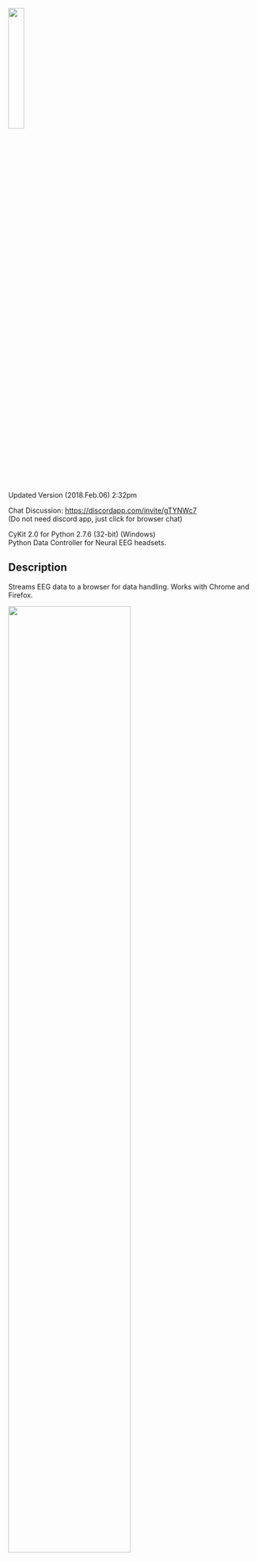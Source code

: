 <img src="https://github.com/CymatiCorp/CyKITv2/blob/gitImages/git-Images/CyKITv2.png" width=25% height=25% ><br>
Updated Version (2018.Feb.06) 2:32pm


Chat Discussion:
https://discordapp.com/invite/gTYNWc7 <br>
(Do not need discord app, just click for browser chat)

CyKit 2.0 for Python 2.7.6 (32-bit) (Windows) <br>
Python Data Controller for Neural EEG headsets.

Description
-----------
Streams EEG data to a browser for data handling.
Works with Chrome and Firefox.

<img src="https://github.com/CymatiCorp/CyKITv2/blob/gitImages/git-Images/CyKITpreview.png" width=70% height=70% ><br><br>

Requirements
------------
* Windows
* Python 2.7.6
* 32-bit version of Python

```
pycrypto 2.6.1 (32-bit) and pywinusb 0.4.1 are now included into this repository.
(No installation necessary. Simply extract this repository to a folder and run.
see below for usage details.)
```


Usage
-----

<img src="https://github.com/CymatiCorp/CyKITv2/blob/gitImages/git-Images/helpFile.png" width=70% height=70% ><br>

```
example 1.
python.exe CyKITv2.py 127.0.0.1 18675 2

example 2.
python.exe CyKITv2.py 127.0.0.1 15309 4 info

example 3.
activate py27_32 && python.exe "CyKITv2.py" localhost 18000 5 info+nocounter+format-0+generic+noheader
```

* Open a browser. (Firefox/Chrome)
* Open Web Document in project: /Web/CyKITv2.html
* Enter localhost and listen port used to run CyKITv2.py
* Press "Connect"


Optional Flags
--------------
<img src="https://github.com/CymatiCorp/CyKITv2/blob/gitImages/git-Images/help1.png" width=40% height=40% ><br>
'confirm' flag enabled, lets you manually confirm what device to use.

<img src="https://github.com/CymatiCorp/CyKITv2/blob/gitImages/git-Images/help2.png" width=70% height=70% ><br>
'info' flag enabled. View additional product information about your
usb devices.

<img src="https://github.com/CymatiCorp/CyKITv2/blob/gitImages/git-Images/help4.png" width=70% height=70% ><br>
'nocounter' flag enabled. The first 2 bytes (and delimiters) are not included<br>
in the output data. May be useful for formatting data for other applications.


Features
--------

* Uses Python threading.
* Able to connect locally to localhost. (no need for http servers)
* Scrolling
* Able to make use of EEG data via javascript.
* EEG graphing.
* Masking (Advanced feature lets you manipulate data functions in real-time)
* Streams to any program via TCP stream.
* EEG logging. Can display in Emotiv programs.

Note: Does not currently stream to openvibe. <br>


Bluetooth Support
-----------------
<img src="https://github.com/CymatiCorp/CyKITv2/blob/gitImages/git-Images/btle_win.png" width=80% height=80% ><br>

Currently CyKIT does not have bluetooth support integrated into it. However we can direct you to the
resources that incorporate bluetooth for Emotiv. Because Emotiv devices uses Bluetooth LE, which is not
natively supported in Windows 7 or below. It can only be run on Windows 8 or 10, which supports BTLE. 
Special Thanks to CaptainSmiley for creating this Bluetooth port:

![Bluetooth Development](https://github.com/CymatiCorp/CyKITv2/blob/gitImages/Documentation/Bluetooth_Development-Epoc.pdf) <br>
![Bluetooth Application](https://github.com/CymatiCorp/CyKITv2/blob/gitImages/Bluetooth/emotivBT.zip) <br>


OpenViBE Support
----------------
![OpenViBE Setup](https://github.com/CymatiCorp/CyKITv2/blob/gitImages/Documentation/OpenViBE.md)


Beta
----

Gyro Data --- Coming Soon.  <br><br>
Note: Switching to Gyro-mode may cause EEG to stop displaying.  <br>
Refresh the browser if this occurs. <br>

* Feel free to offer comments and suggests via Issues, for further <br>
information check our Discord server.  Submit new push requests,  <br>
if you have something to contribute. <br>
